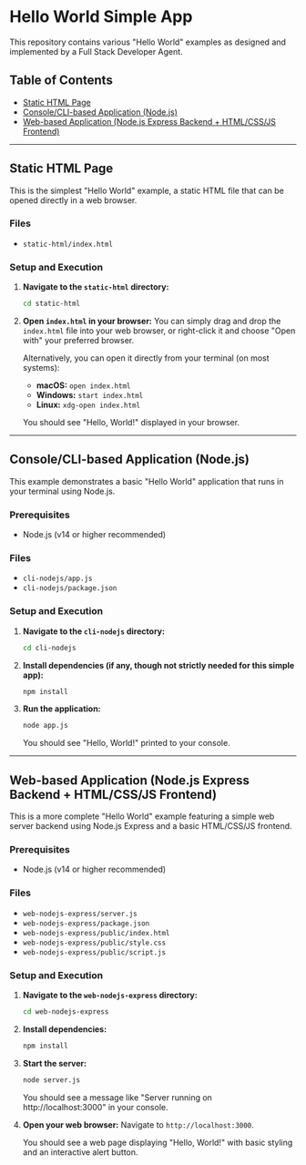 # Hello World Simple App

This repository contains various "Hello World" examples as designed and implemented by a Full Stack Developer Agent.

## Table of Contents
- [Static HTML Page](#static-html-page)
- [Console/CLI-based Application (Node.js)](#consolecli-based-application-nodejs)
- [Web-based Application (Node.js Express Backend + HTML/CSS/JS Frontend)](#web-based-application-nodejs-express-backend--htmlcssjs-frontend)

---

## Static HTML Page

This is the simplest "Hello World" example, a static HTML file that can be opened directly in a web browser.

### Files
- `static-html/index.html`

### Setup and Execution

1.  **Navigate to the `static-html` directory:**
    ```bash
    cd static-html
    ```
2.  **Open `index.html` in your browser:**
    You can simply drag and drop the `index.html` file into your web browser, or right-click it and choose "Open with" your preferred browser.

    Alternatively, you can open it directly from your terminal (on most systems):
    -   **macOS:** `open index.html`
    -   **Windows:** `start index.html`
    -   **Linux:** `xdg-open index.html`

    You should see "Hello, World!" displayed in your browser.

---

## Console/CLI-based Application (Node.js)

This example demonstrates a basic "Hello World" application that runs in your terminal using Node.js.

### Prerequisites
- Node.js (v14 or higher recommended)

### Files
- `cli-nodejs/app.js`
- `cli-nodejs/package.json`

### Setup and Execution

1.  **Navigate to the `cli-nodejs` directory:**
    ```bash
    cd cli-nodejs
    ```
2.  **Install dependencies (if any, though not strictly needed for this simple app):**
    ```bash
    npm install
    ```
3.  **Run the application:**
    ```bash
    node app.js
    ```

    You should see "Hello, World!" printed to your console.

---

## Web-based Application (Node.js Express Backend + HTML/CSS/JS Frontend)

This is a more complete "Hello World" example featuring a simple web server backend using Node.js Express and a basic HTML/CSS/JS frontend.

### Prerequisites
- Node.js (v14 or higher recommended)

### Files
- `web-nodejs-express/server.js`
- `web-nodejs-express/package.json`
- `web-nodejs-express/public/index.html`
- `web-nodejs-express/public/style.css`
- `web-nodejs-express/public/script.js`

### Setup and Execution

1.  **Navigate to the `web-nodejs-express` directory:**
    ```bash
    cd web-nodejs-express
    ```
2.  **Install dependencies:**
    ```bash
    npm install
    ```
3.  **Start the server:**
    ```bash
    node server.js
    ```
    You should see a message like "Server running on http://localhost:3000" in your console.

4.  **Open your web browser:**
    Navigate to `http://localhost:3000`.

    You should see a web page displaying "Hello, World!" with basic styling and an interactive alert button.
